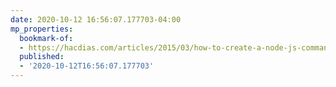 ```yaml
---
date: 2020-10-12 16:56:07.177703-04:00
mp_properties:
  bookmark-of:
  - https://hacdias.com/articles/2015/03/how-to-create-a-node-js-command-line-application/
  published:
  - '2020-10-12T16:56:07.177703'
---
```


